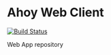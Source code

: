 # Ahoy Web Client

[![Build Status](https://travis-ci.org/ahoy-app/web.svg?branch=master)](https://travis-ci.org/ahoy-app/web)

Web App repository
